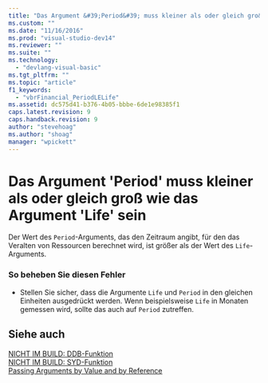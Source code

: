 ```yaml
---
title: "Das Argument &#39;Period&#39; muss kleiner als oder gleich gro&#223; wie das Argument &#39;Life&#39; sein | Microsoft Docs"
ms.custom: ""
ms.date: "11/16/2016"
ms.prod: "visual-studio-dev14"
ms.reviewer: ""
ms.suite: ""
ms.technology: 
  - "devlang-visual-basic"
ms.tgt_pltfrm: ""
ms.topic: "article"
f1_keywords: 
  - "vbrFinancial_PeriodLELife"
ms.assetid: dc575d41-b376-4b05-bbbe-6de1e98385f1
caps.latest.revision: 9
caps.handback.revision: 9
author: "stevehoag"
ms.author: "shoag"
manager: "wpickett"
---
```

# Das Argument &#39;Period&#39; muss kleiner als oder gleich gro&#223; wie das Argument &#39;Life&#39; sein
Der Wert des `Period`\-Arguments, das den Zeitraum angibt, für den das Veralten von Ressourcen berechnet wird, ist größer als der Wert des `Life`\-Arguments.  
  
### So beheben Sie diesen Fehler  
  
-   Stellen Sie sicher, dass die Argumente `Life` und `Period` in den gleichen Einheiten ausgedrückt werden. Wenn beispielsweise `Life` in Monaten gemessen wird, sollte das auch auf `Period` zutreffen.  
  
## Siehe auch  
 [NICHT IM BUILD: DDB\-Funktion](http://msdn.microsoft.com/de-de/c7cf8929-d158-4399-b3cb-31d897d12556)   
 [NICHT IM BUILD: SYD\-Funktion](http://msdn.microsoft.com/de-de/23c25672-f5dd-49ac-9893-4faa82634181)   
 [Passing Arguments by Value and by Reference](../../visual-basic/programming-guide/language-features/procedures/passing-arguments-by-value-and-by-reference.md)